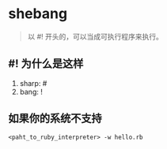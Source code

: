 # shebang
> 以 #! 开头的，可以当成可执行程序来执行。

## #! 为什么是这样
1. sharp: #
2. bang: !

## 如果你的系统不支持
```shell
<paht_to_ruby_interpreter> -w hello.rb
```